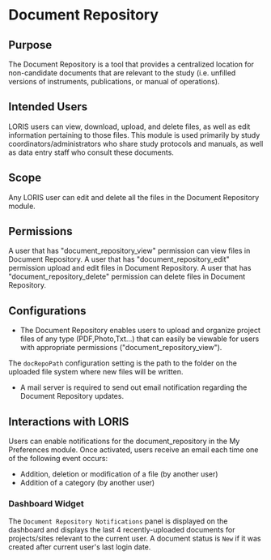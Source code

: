 # Document Repository

## Purpose

 The Document Repository is a tool that provides a centralized location for non-candidate documents that are relevant to the study (i.e. unfilled versions of instruments, publications, or manual of operations).

## Intended Users

LORIS users can view, download, upload, and delete files, as well as edit information pertaining to those files.
This module is used primarily by study coordinators/administrators who share study protocols and manuals, as well as data entry staff who consult these documents.

## Scope

 Any LORIS user can edit and delete all the files in the Document Repository module. 

## Permissions

 A user that has "document_repository_view" permission can view files in Document Repository.
 A user that has "document_repository_edit" permission upload and edit files in Document Repository.
 A user that has "document_repository_delete" permission can delete files in Document Repository.

## Configurations

- The Document Repository enables users to upload and organize project files of any type (PDF,Photo,Txt...) that can easily be viewable for users with appropriate permissions ("document_repository_view").

The `docRepoPath` configuration setting is the path to the folder on the
uploaded file system where new files will be written.

- A mail server is required to send out email notification regarding the Document Repository updates.

## Interactions with LORIS

Users can enable notifications for the document_repository in the My Preferences module. Once activated, users receive an email each time one of the following event occurs:
* Addition, deletion or modification of a file (by another user)
* Addition of a category (by another user)

### Dashboard Widget

The `Document Repository Notifications` panel is displayed on the dashboard and displays the last 4 recently-uploaded documents for projects/sites relevant to the current user. A document status is `New` if it was created after current user's last login date.

